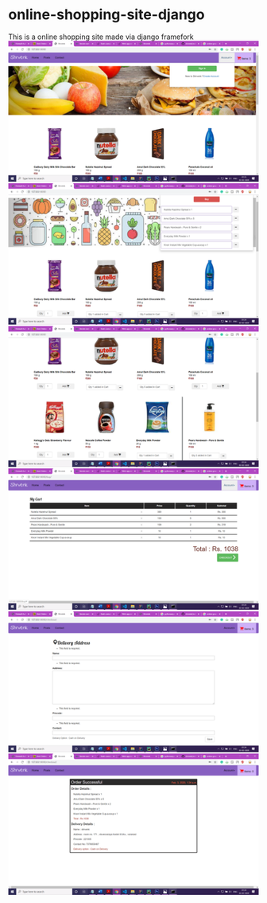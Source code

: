 # online-shopping-site-django
This is a online shopping site made via django framefork 
![](/Screenshot%20(466).png)
![](/Screenshot%20(456).png)
![](/Screenshot%20(458).png)
![](/Screenshot%20(459).png)
![](/Screenshot%20(460).png)
![](/Screenshot%20(461).png)
